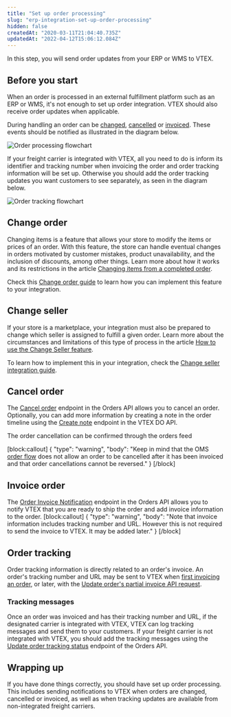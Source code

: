 ```yaml
---
title: "Set up order processing"
slug: "erp-integration-set-up-order-processing"
hidden: false
createdAt: "2020-03-11T21:04:40.735Z"
updatedAt: "2022-04-12T15:06:12.084Z"
---
```

In this step, you will send order updates from your ERP or WMS to VTEX.

## Before you start

When an order is processed in an external fulfillment platform such as an ERP or WMS, it's not enough to set up order integration. VTEX should also receive order updates when applicable.

During handling an order can be [changed](https://help.vtex.com/tutorial/change-making-changes-to-an-order--3d1XLIgPQcwaKGyMiWaYog?locale=en), [cancelled](https://help.vtex.com/tracks/orders--2xkTisx4SXOWXQel8Jg8sa/4ts2ItvjYo8wm5gg76miS3) or [invoiced](https://help.vtex.com/tracks/orders--2xkTisx4SXOWXQel8Jg8sa/2WgQrlHTyVo4hLjhUs1LMT). These events should be notified as illustrated in the diagram below.

![Order processing flowchart](https://files.readme.io/68be322-image1.png)

If your freight carrier is integrated with VTEX, all you need to do is inform its identifier and tracking number when invoicing the order and order tracking information will be set up. Otherwise you should add the order tracking updates you want customers to see separately, as seen in the diagram below.

![Order tracking flowchart](https://files.readme.io/7fc2394-image5.png)

## Change order

Changing items is a feature that allows your store to modify the items or prices of an order. With this feature, the store can handle eventual changes in orders motivated by customer mistakes, product unavailability, and the inclusion of discounts, among other things. Learn more about how it works and its restrictions in the article [Changing items from a completed order](https://help.vtex.com/en/tutorial/changing-items-from-a-complete-order--tutorials_190#).

Check this [Change order guide](https://developers.vtex.com/vtex-rest-api/docs/change-order) to learn how you can implement this feature to your integration.


## Change seller

If your store is a marketplace, your integration must also be prepared to change which seller is assigned to fulfill a given order. Learn more about the circumstances and limitations of this type of process in the article [How to use the Change Seller feature](https://help.vtex.com/en/tutorial/how-to-use-the-change-seller-feature--5TBAwO2kOAMw44uyaaQMQO#).

To learn how to implement this in your integration, check the [Change seller integration guide](https://developers.vtex.com/vtex-rest-api/docs/change-seller).


## Cancel order

The [Cancel order](https://developers.vtex.com/vtex-rest-api/reference/cancelorder) endpoint in the Orders API allows you to cancel an order. Optionally, you can add more information by creating a note in the order timeline using the [Create note](https://developers.vtex.com/vtex-rest-api/reference/newnote) endpoint in the VTEX DO API.

The order cancellation can be confirmed through the orders feed 

[block:callout]
{
  "type": "warning",
  "body": "Keep in mind that the OMS [order flow](https://help.vtex.com/tutorial/order-flow-on-the-oms--tutorials_196) does not allow an order to be cancelled after it has been invoiced and that order cancellations cannot be reversed."
}
[/block]
## Invoice order

The [Order Invoice Notification](https://developers.vtex.com/vtex-rest-api/reference/invoicenotification) endpoint in the Orders API allows you to notify VTEX that you are ready to ship the order and add invoice information to the order.
[block:callout]
{
  "type": "warning",
  "body": "Note that invoice information includes tracking number and URL. However this is not required to send the invoice to VTEX. It may be added later."
}
[/block]
## Order tracking

Order tracking information is directly related to an order's invoice. An order's tracking number and URL may be sent to VTEX when [first invoicing an order](https://developers.vtex.com/vtex-rest-api/reference/invoicenotification), or later, with the [Update order's partial invoice API request](https://developers.vtex.com/vtex-rest-api/reference/updatepartialinvoicesendtrackingnumber).


### Tracking messages

Once an order was invoiced and has their tracking number and URL, if the designated carrier is integrated with VTEX, VTEX can log tracking messages and send them to your customers. If your freight carrier is not integrated with VTEX, you should add the tracking messages using the [Update order tracking status](https://developers.vtex.com/vtex-rest-api/reference/updatetrackingstatus) endpoint of the Orders API.


## Wrapping up

If you have done things correctly, you should have set up order processing. This includes sending notifications to VTEX when orders are changed, cancelled or invoiced, as well as when tracking updates are available from non-integrated freight carriers.
